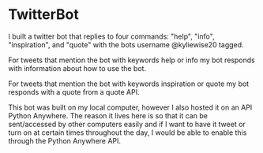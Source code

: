 # TwitterBot

I built a twitter bot that replies to four commands: "help", "info", "inspiration", and "quote" with the bots username @kyliewise20 tagged. 

For tweets that mention the bot with keywords help or info my bot responds with information about how to use the bot.

For tweets that mention the bot with keywords inspiration or quote my bot responds with a quote from a quote API. 

This bot was built on my local computer, however I also hosted it on an API Python Anywhere. The reason it lives here is so that it can be sent/accessed by other computers easily and if I want to have it tweet or turn on at certain times throughout the day, I would be able to enable this through the Python Anywhere API.
